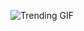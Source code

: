 ![Trending GIF](https://media1.giphy.com/media/v1.Y2lkPThiYjIxNzcyczR4dDNmNWU4bmNvNzJ5dm9uc3pwNTZ4Z2p1YzZxZ3hxcW1oNmUxcCZlcD12MV9naWZzX3NlYXJjaCZjdD1n/xUPGcEliCc7bETyfO8/giphy.gif)

